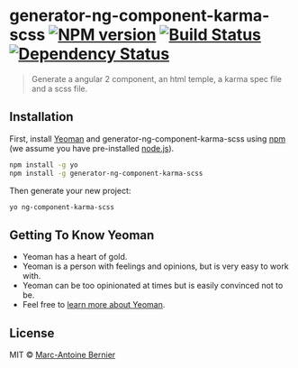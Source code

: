 # generator-ng-component-karma-scss [![NPM version][npm-image]][npm-url] [![Build Status][travis-image]][travis-url] [![Dependency Status][daviddm-image]][daviddm-url]
> Generate a angular 2 component, an html temple, a karma spec file and a scss file.

## Installation

First, install [Yeoman](http://yeoman.io) and generator-ng-component-karma-scss using [npm](https://www.npmjs.com/) (we assume you have pre-installed [node.js](https://nodejs.org/)).

```bash
npm install -g yo
npm install -g generator-ng-component-karma-scss
```

Then generate your new project:

```bash
yo ng-component-karma-scss
```

## Getting To Know Yeoman

 * Yeoman has a heart of gold.
 * Yeoman is a person with feelings and opinions, but is very easy to work with.
 * Yeoman can be too opinionated at times but is easily convinced not to be.
 * Feel free to [learn more about Yeoman](http://yeoman.io/).

## License

MIT © [Marc-Antoine Bernier](https://github.com/marcan2020)


[npm-image]: https://badge.fury.io/js/generator-ng-component-karma-scss.svg
[npm-url]: https://npmjs.org/package/generator-ng-component-karma-scss
[travis-image]: https://travis-ci.org/marcan2020/generator-ng-component-karma-scss.svg?branch=master
[travis-url]: https://travis-ci.org/marcan2020/generator-ng-component-karma-scss
[daviddm-image]: https://david-dm.org/marcan2020/generator-ng-component-karma-scss.svg?theme=shields.io
[daviddm-url]: https://david-dm.org/marcan2020/generator-ng-component-karma-scss

